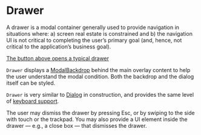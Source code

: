 # Drawer

A drawer is a modal container generally used to provide navigation in situations where: a) screen real estate is constrained and b) the navigation UI is not critical to completing the user’s primary goal (and, hence, not critical to the application’s business goal).

[The button above opens a typical drawer](/demos/drawer.html)

`Drawer` displays a [ModalBackdrop](ModalBackdrop) behind the main overlay content to help the user understand the modal condition. Both the backdrop and the dialog itself can be styled.

`Drawer` is very similar to [Dialog](Dialog) in construction, and provides the same level of [keyboard support](Dialog#keyboard-support).

The user may dismiss the drawer by pressing Esc, or by swiping to the side with touch or the trackpad. You may also provide a UI element inside the drawer — e.g., a close box — that dismisses the drawer.
